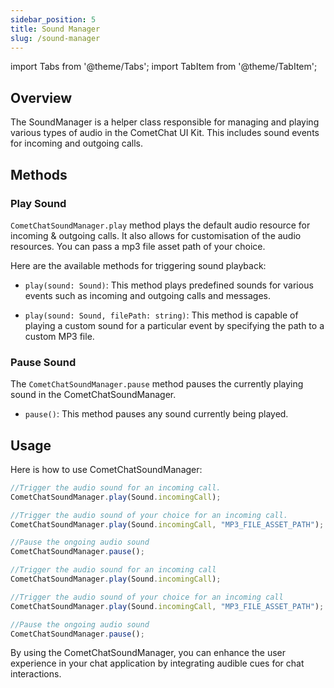 ```yaml
---
sidebar_position: 5
title: Sound Manager
slug: /sound-manager
---
```


import Tabs from '@theme/Tabs';
import TabItem from '@theme/TabItem';

## Overview

The SoundManager is a helper class responsible for managing and playing various types of audio in the CometChat UI Kit. This includes sound events for incoming and outgoing calls.

## Methods

### Play Sound

`CometChatSoundManager.play` method plays the default audio resource for incoming & outgoing calls. It also allows for customisation of the audio resources. You can pass a mp3 file asset path of your choice.

Here are the available methods for triggering sound playback:

- `play(sound: Sound)`: This method plays predefined sounds for various events such as incoming and outgoing calls and messages.

- `play(sound: Sound, filePath: string)`: This method is capable of playing a custom sound for a particular event by specifying the path to a custom MP3 file.


### Pause Sound

The `CometChatSoundManager.pause` method pauses the currently playing sound in the CometChatSoundManager.

- `pause()`: This method pauses any sound currently being played.

## Usage

Here is how to use CometChatSoundManager:

<Tabs>
<TabItem value="javascript" label="Javascript">

```javascript
//Trigger the audio sound for an incoming call.
CometChatSoundManager.play(Sound.incomingCall);

//Trigger the audio sound of your choice for an incoming call.
CometChatSoundManager.play(Sound.incomingCall, "MP3_FILE_ASSET_PATH");

//Pause the ongoing audio sound
CometChatSoundManager.pause();
```

</TabItem>
<TabItem value="TypeScript" label="TypeScript">

```javascript
//Trigger the audio sound for an incoming call
CometChatSoundManager.play(Sound.incomingCall);

//Trigger the audio sound of your choice for an incoming call
CometChatSoundManager.play(Sound.incomingCall, "MP3_FILE_ASSET_PATH");

//Pause the ongoing audio sound
CometChatSoundManager.pause();
```

</TabItem>
</Tabs>

By using the CometChatSoundManager, you can enhance the user experience in your chat application by integrating audible cues for chat interactions.
